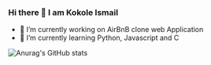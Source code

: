 ### Hi there 👋 I am Kokole Ismail



- 🔭 I’m currently working on AirBnB clone web Application
- 🌱 I’m currently learning Python, Javascript and C
<!--- 👯 I’m looking to collaborate on ...
- 🤔 I’m looking for help with ...
- 💬 Ask me about ...
- 📫 How to reach me: ...
- 😄 Pronouns: ...
- ⚡ Fun fact: ...
--->
![Anurag's GitHub stats](https://github-readme-stats.vercel.app/api?username=kokole12&show_icons=true&theme=radical)
